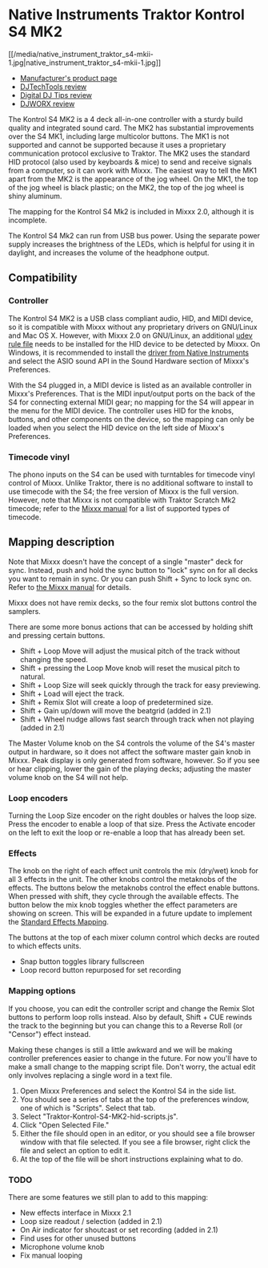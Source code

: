 # Native Instruments Traktor Kontrol S4 MK2

[[/media/native_instrument_traktor_s4-mkii-1.jpg|native\_instrument\_traktor\_s4-mkii-1.jpg]]

  - [Manufacturer's product
    page](https://www.native-instruments.com/en/products/traktor/dj-controllers/traktor-kontrol-s4/)
  - [DJTechTools
    review](http://djtechtools.com/2013/10/22/review-traktor-kontrol-s4-mk2-and-s2-mk2/)
  - [Digital DJ Tips
    review](http://www.digitaldjtips.com/2013/10/review-video-traktor-kontrol-s4-mk2/)
  - [DJWORX
    review](https://djworx.com/review-ni-traktor-kontrol-s4-mk2-dj-controller/)

The Kontrol S4 MK2 is a 4 deck all-in-one controller with a sturdy build
quality and integrated sound card. The MK2 has substantial improvements
over the S4 MK1, including large multicolor buttons. The MK1 is not
supported and cannot be supported because it uses a proprietary
communication protocol exclusive to Traktor. The MK2 uses the standard
HID protocol (also used by keyboards & mice) to send and receive signals
from a computer, so it can work with Mixxx. The easiest way to tell the
MK1 apart from the MK2 is the appearance of the jog wheel. On the MK1,
the top of the jog wheel is black plastic; on the MK2, the top of the
jog wheel is shiny aluminum.

The mapping for the Kontrol S4 Mk2 is included in Mixxx 2.0, although it
is incomplete.

The Kontrol S4 Mk2 can run from USB bus power. Using the separate power
supply increases the brightness of the LEDs, which is helpful for using
it in daylight, and increases the volume of the headphone output.

## Compatibility

### Controller

The Kontrol S4 MK2 is a USB class compliant audio, HID, and MIDI device,
so it is compatible with Mixxx without any proprietary drivers on
GNU/Linux and Mac OS X. However, with Mixxx 2.0 on GNU/Linux, an
additional [udev rule
file](troubleshooting#hid%20and%20usb%20bulk%20controllers%20on%20gnu%20linux)
needs to be installed for the HID device to be detected by Mixxx. On
Windows, it is recommended to install the [driver from Native
Instruments](https://www.native-instruments.com/en/support/downloads/drivers-other-files/)
and select the ASIO sound API in the Sound Hardware section of Mixxx's
Preferences.

With the S4 plugged in, a MIDI device is listed as an available
controller in Mixxx's Preferences. That is the MIDI input/output ports
on the back of the S4 for connecting external MIDI gear; no mapping for
the S4 will appear in the menu for the MIDI device. The controller uses
HID for the knobs, buttons, and other components on the device, so the
mapping can only be loaded when you select the HID device on the left
side of Mixxx's Preferences.

### Timecode vinyl

The phono inputs on the S4 can be used with turntables for timecode
vinyl control of Mixxx. Unlike Traktor, there is no additional software
to install to use timecode with the S4; the free version of Mixxx is the
full version. However, note that Mixxx is not compatible with Traktor
Scratch Mk2 timecode; refer to the [Mixxx
manual](http://mixxx.org/manual/latest/chapters/vinyl_control.html#supported-timecode-media)
for a list of supported types of timecode.

## Mapping description

Note that Mixxx doesn't have the concept of a single "master" deck for
sync. Instead, push and hold the sync button to "lock" sync on for all
decks you want to remain in sync. Or you can push Shift + Sync to lock
sync on. Refer to [the Mixxx
manual](http://www.mixxx.org/manual/2.0/chapters/djing_with_mixxx.html#master-sync)
for details.

Mixxx does not have remix decks, so the four remix slot buttons control
the samplers.

There are some more bonus actions that can be accessed by holding shift
and pressing certain buttons.

  - Shift + Loop Move will adjust the musical pitch of the track without
    changing the speed.
  - Shift + pressing the Loop Move knob will reset the musical pitch to
    natural.
  - Shift + Loop Size will seek quickly through the track for easy
    previewing.
  - Shift + Load will eject the track.
  - Shift + Remix Slot will create a loop of predetermined size.
  - Shift + Gain up/down will move the beatgrid (added in 2.1)
  - Shift + Wheel nudge allows fast search through track when not
    playing (added in 2.1)

The Master Volume knob on the S4 controls the volume of the S4's master
output in hardware, so it does not affect the software master gain knob
in Mixxx. Peak display is only generated from software, however. So if
you see or hear clipping, lower the gain of the playing decks; adjusting
the master volume knob on the S4 will not help.

### Loop encoders

Turning the Loop Size encoder on the right doubles or halves the loop
size. Press the encoder to enable a loop of that size. Press the
Activate encoder on the left to exit the loop or re-enable a loop that
has already been set.

### Effects

The knob on the right of each effect unit controls the mix (dry/wet)
knob for all 3 effects in the unit. The other knobs control the
metaknobs of the effects. The buttons below the metaknobs control the
effect enable buttons. When pressed with shift, they cycle through the
available effects. The button below the mix knob toggles whether the
effect parameters are showing on screen. This will be expanded in a
future update to implement the [Standard Effects
Mapping](Standard%20Effects%20Mapping).

The buttons at the top of each mixer column control which decks are
routed to which effects units.

  - Snap button toggles library fullscreen
  - Loop record button repurposed for set recording

### Mapping options

If you choose, you can edit the controller script and change the Remix
Slot buttons to perform loop rolls instead. Also by default, Shift + CUE
rewinds the track to the beginning but you can change this to a Reverse
Roll (or "Censor") effect instead.

Making these changes is still a little awkward and we will be making
controller preferences easier to change in the future. For now you'll
have to make a small change to the mapping script file. Don't worry, the
actual edit only involves replacing a single word in a text file.

1.  Open Mixxx Preferences and select the Kontrol S4 in the side list.
2.  You should see a series of tabs at the top of the preferences
    window, one of which is "Scripts". Select that tab.
3.  Select "Traktor-Kontrol-S4-MK2-hid-scripts.js". 
4.  Click "Open Selected File."
5.  Either the file should open in an editor, or you should see a file
    browser window with that file selected. If you see a file browser,
    right click the file and select an option to edit it.
6.  At the top of the file will be short instructions explaining what to
    do.

### TODO

There are some features we still plan to add to this mapping:

  - New effects interface in Mixxx 2.1
  - Loop size readout / selection (added in 2.1)
  - On Air indicator for shoutcast or set recording (added in 2.1)
  - Find uses for other unused buttons
  - Microphone volume knob
  - Fix manual looping
